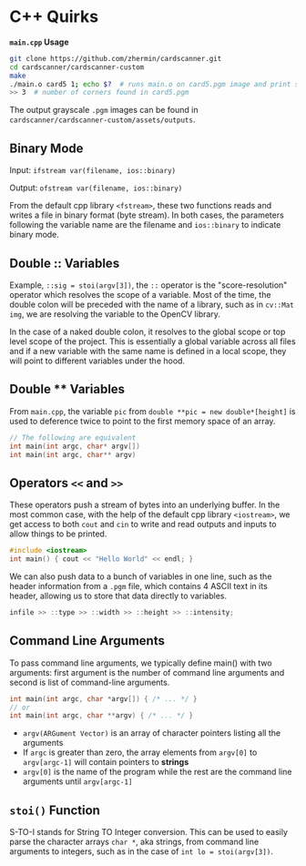 # C++ Quirks

**`main.cpp` Usage**

```bash
git clone https://github.com/zhermin/cardscanner.git
cd cardscanner/cardscanner-custom
make
./main.o card5 1; echo $?  # runs main.o on card5.pgm image and print stdout
>> 3  # number of corners found in card5.pgm
```

The output grayscale `.pgm` images can be found in `cardscanner/cardscanner-custom/assets/outputs`.

## Binary Mode

Input: `ifstream var(filename, ios::binary)`

Output: `ofstream var(filename, ios::binary)`

From the default cpp library `<fstream>`, these two functions reads and writes a file in binary format (byte stream). In both cases, the parameters following the variable name are the filename and `ios::binary` to indicate binary mode.

## Double :: Variables

Example, `::sig = stoi(argv[3])`, the `::` operator is the "score-resolution" operator which resolves the scope of a variable. Most of the time, the double colon will be preceded with the name of a library, such as in `cv::Mat img`, we are resolving the variable to the OpenCV library.

In the case of a naked double colon, it resolves to the global scope or top level scope of the project. This is essentially a global variable across all files and if a new variable with the same name is defined in a local scope, they will point to different variables under the hood.

## Double ** Variables

From `main.cpp`, the variable `pic` from `double **pic = new double*[height]` is used to deference twice to point to the first memory space of an array.

```cpp
// The following are equivalent
int main(int argc, char* argv[])
int main(int argc, char** argv)
```

## Operators `<<` and `>>`

These operators push a stream of bytes into an underlying buffer. In the most common case, with the help of the default cpp library `<iostream>`, we get access to both `cout` and `cin` to write and read outputs and inputs to allow things to be printed.

```cpp
#include <iostream>
int main() { cout << "Hello World" << endl; }
```

We can also push data to a bunch of variables in one line, such as the header information from a `.pgm` file, which contains 4 ASCII text in its header, allowing us to store that data directly to variables.

```cpp
infile >> ::type >> ::width >> ::height >> ::intensity;
```

## Command Line Arguments

To pass command line arguments, we typically define main() with two arguments: first argument is the number of command line arguments and second is list of command-line arguments.

```cpp
int main(int argc, char *argv[]) { /* ... */ }
// or
int main(int argc, char **argv) { /* ... */ }
```

- `argv(ARGument Vector)` is an array of character pointers listing all the arguments
- If `argc` is greater than zero, the array elements from `argv[0]` to `argv[argc-1]` will contain pointers to **strings**
- `argv[0]` is the name of the program while the rest are the command line arguments until `argv[argc-1]`

## `stoi()` Function

S-TO-I stands for String TO Integer conversion. This can be used to easily parse the character arrays `char *`, aka strings, from command line arguments to integers, such as in the case of `int lo = stoi(argv[3])`.
